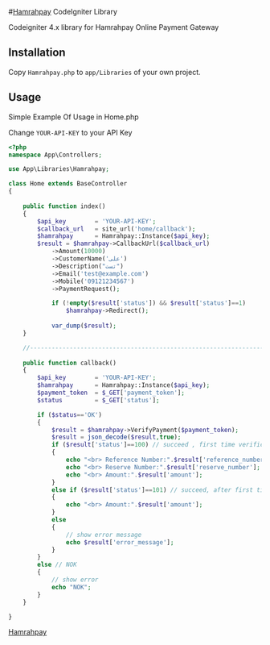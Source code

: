 #[Hamrahpay](https://hamrahpay.com) CodeIgniter Library

Codeigniter 4.x library for Hamrahpay Online Payment Gateway

## Installation
Copy `Hamrahpay.php` to `app/Libraries` of your own project.

## Usage

Simple Example Of Usage in Home.php

Change ```YOUR-API-KEY``` to your API Key
	
```php
<?php 
namespace App\Controllers;

use App\Libraries\Hamrahpay;

class Home extends BaseController
{
	
	public function index()
	{
		$api_key        = 'YOUR-API-KEY';
		$callback_url   = site_url('home/callback');
		$hamrahpay		= Hamrahpay::Instance($api_key);
		$result = $hamrahpay->CallbackUrl($callback_url)
			->Amount(10000)
			->CustomerName('علی')
			->Description("تست")
			->Email('test@example.com')
			->Mobile('09121234567')
			->PaymentRequest();

			if (!empty($result['status']) && $result['status']==1)
				$hamrahpay->Redirect();
			
			var_dump($result);
	}

	//--------------------------------------------------------------------
	
	public function callback()
	{
		$api_key        = 'YOUR-API-KEY';
		$hamrahpay		= Hamrahpay::Instance($api_key);
		$payment_token  = $_GET['payment_token'];
		$status         = $_GET['status'];

		if ($status=='OK')
		{
			$result = $hamrahpay->VerifyPayment($payment_token);
			$result = json_decode($result,true);
			if ($result['status']==100) // succeed , first time verification
			{
				echo "<br> Reference Number:".$result['reference_number'];
				echo "<br> Reserve Number:".$result['reserve_number'];
				echo "<br> Amount:".$result['amount'];
			}
			else if ($result['status']==101) // succeed, after first time verification
			{
				echo "<br> Amount:".$result['amount'];
			}
			else
			{
				// show error message
				echo $result['error_message'];
			}
		}
		else // NOK
		{
			// show error
			echo "NOK";
		}
	}

}

```


[Hamrahpay](https://hamrahpay.com)